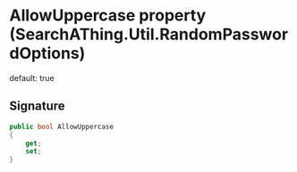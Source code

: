 # AllowUppercase property (SearchAThing.Util.RandomPasswordOptions)
default: true

## Signature
```csharp
public bool AllowUppercase
{
    get;
    set;
}
```
